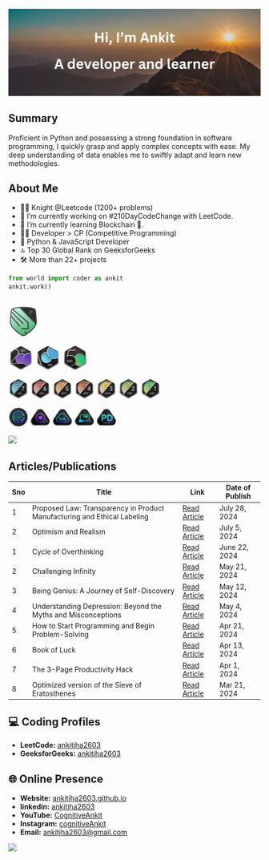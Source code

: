 <p align="center">
  <img src="thumbnail.png" alt="ankitjha2603">
</p>

## Summary
Proficient in Python and possessing a strong foundation in software programming, I quickly grasp and apply complex concepts with ease. My deep understanding of data enables me to swiftly adapt and learn new methodologies.

## About Me

- 🧑‍💻 Knight @Leetcode (1200+ problems)
- 🔭 I’m currently working on #210DayCodeChange with LeetCode.
- 🌱 I’m currently learning Blockchain 🔗.
- 👨‍💻 Developer > CP (Competitive Programming)
- 🐍 Python & JavaScript Developer
- 🔝 Top 30 Global Rank on GeeksforGeeks
- 🛠️ More than 22+ projects

```python
from world import coder as ankit
ankit.work()
```

<!------------------------------------------>
<!-- SECTION:  leetcode badge-->
<br>

<div>
  <img src="leetcode_badge_img/knight.png" width="60px" class="past" ></img>
  
  <img src="leetcode_badge_img/2024-200-lg.png" width="50px"></img>
  <img src="leetcode_badge_img/2024-100-lg.png" width="50px"></img>
  <img src="leetcode_badge_img/2024-50-lg.png" width="50px"></img>
  
  <img src="leetcode_badge_img/dcc-2024-7.png" width="40px"></img>
  <img src="leetcode_badge_img/dcc-2024-6.png" width="40px"></img>
  <img src="leetcode_badge_img/dcc-2024-5.png" width="40px"></img>
  <img src="leetcode_badge_img/dcc-2024-4.png" width="40px"></img>
  <img src="leetcode_badge_img/dcc-2024-3.png" width="40px"></img>
  <img src="leetcode_badge_img/dcc-2024-2.png" width="40px"></img>
  <img src="leetcode_badge_img/dcc-2024-1.png" width="40px"></img>
  
  <img src="leetcode_badge_img/LeetCode_75.png" width="40px"></img>
  <img src="leetcode_badge_img/Top_100_Liked.png" width="40px"></img>
  <img src="leetcode_badge_img/Top_SQL_50.png" width="40px"></img>
  <img src="leetcode_badge_img/Top_100_Liked-1.png" width="40px"></img>
  <img src="leetcode_badge_img/Introduction_to_Pandas_Badge.png" width="40px"></img>
</div>
<a href="https://leetcode.com/ankitjha2603/">
    <img src="https://leetcard.jacoblin.cool/ankitjha2603?ext=contest"></img>
</a>
<!------------------------------------------>

## Articles/Publications

| Sno | Title                                                                   | Link                                                                                                                                   | Date of Publish |
| --- | ----------------------------------------------------------------------- | -------------------------------------------------------------------------------------------------------------------------------------- | --------------- |
| 1   | Proposed Law: Transparency in Product Manufacturing and Ethical Labeling| [Read Article](https://medium.com/@ankitjha2603/proposed-law-transparency-in-product-manufacturing-and-ethical-labeling-bc4dd4add53c)  | July 28, 2024   |
| 2   | Optimism and Realism                                                    | [Read Article](https://medium.com/@ankitjha2603/optimism-and-realism-6b8edb2fcb8a)                                                     | July 5, 2024    |
| 1   | Cycle of Overthinking                                                   | [Read Article](https://www.linkedin.com/pulse/cycle-overthinking-ankit-kumar-jha-1tsyf)                                                | June 22, 2024   |
| 2   | Challenging Infinity                                                    | [Read Article](https://medium.com/@ankitjha2603/challenging-infinity-be1b626c5a96)                                                     | May 21, 2024    |
| 3   | Being Genius: A Journey of Self-Discovery                               | [Read Article](https://www.linkedin.com/pulse/being-genius-journey-self-discovery-ankit-kumar-jha-pfxrf)                               | May 12, 2024    |
| 4   | Understanding Depression: Beyond the Myths and Misconceptions           | [Read Article](https://www.linkedin.com/pulse/understanding-depression-beyond-myths-misconceptions-ankit-kumar-jha-bqd1f)              | May 4, 2024     |
| 5   | How to Start Programming and Begin Problem-Solving                      | [Read Article](https://www.linkedin.com/pulse/how-start-programming-begin-problem-solving-practical-ankit-kumar-jha-cehnf)             | Apr 21, 2024    |
| 6   | Book of Luck                                                            | [Read Article](https://www.linkedin.com/pulse/book-luck-ankit-kumar-jha-cdycf)                                                         | Apr 13, 2024    |
| 7   | The 3-Page Productivity Hack                                            | [Read Article](https://www.linkedin.com/pulse/3-page-productivity-hack-prioritize-organize-your-ankit-kumar-jha-mcgwf)                 | Apr 1, 2024     |
| 8   | Optimized version of the Sieve of Eratosthenes                          | [Read Article](https://www.linkedin.com/pulse/optimized-version-sieve-eratosthenes-generating-prime-ankit-kumar-jha-m3bpc )            | Mar 21, 2024    |



<!------------------------------------------>
<!-- SECTION: contact me -->

## 💻 Coding Profiles

- **LeetCode:** [ankitjha2603](https://leetcode.com/ankitjha2603/)
- **GeeksforGeeks:** [ankitjha2603](https://auth.geeksforgeeks.org/user/ankitjha2603)

## 🌐 Online Presence

- **Website:** [ankitjha2603.github.io](https://ankitjha2603.github.io/)
- **linkedin:** [ankitjha2603](https://linkedin.com/in/ankitjha2603)
- **YouTube:** [CognitiveAnkit](https://www.youtube.com/@cognitiveAnkit)
- **Instagram:** [cognitiveAnkit](https://www.instagram.com/cognitiveAnkit/)
- **Email:** <a href="mailto:ankitjha2603@gmail.com">ankitjha2603@gmail.com</a>

[![](https://visitcount.itsvg.in/api?id=ankitjha2603&label=Profile%20Views&color=0&icon=5&pretty=true)](https://visitcount.itsvg.in)
